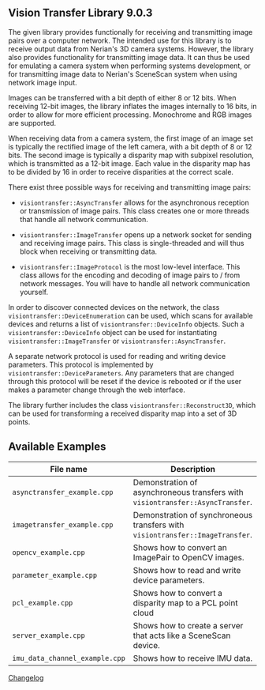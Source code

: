 Vision Transfer Library 9.0.3
-----------------------------

The given library provides functionally for receiving and transmitting
image pairs over a computer network. The intended use for this library
is to receive output data from Nerian's 3D camera systems. However, the
library also provides functionality for transmitting image data. It can
thus be used for emulating a camera system when performing systems
development, or for transmitting image data to Nerian's SceneScan
system when using network image input.

Images can be transferred with a bit depth of either 8 or 12 bits. When
receiving 12-bit images, the library inflates the images internally to
16 bits, in order to allow for more efficient processing. Monochrome
and RGB images are supported.

When receiving data from a camera system, the first image of an image
set is typically the rectified image of the left camera, with a bit
depth of 8 or 12 bits. The second image is typically a disparity map
with subpixel resolution, which is transmitted as a 12-bit image. Each
value in the disparity map has to be divided by 16 in order to receive
disparities at the correct scale.

There exist three possible ways for receiving and transmitting image
pairs:

* `visiontransfer::AsyncTransfer` allows for the asynchronous reception
   or transmission of image pairs. This class creates one or more
   threads that handle all network communication.

* `visiontransfer::ImageTransfer` opens up a network socket for sending
   and receiving image pairs. This class is single-threaded and will
   thus block when receiving or transmitting data.

* `visiontransfer::ImageProtocol` is the most low-level interface. This
   class allows for the encoding and decoding of image pairs to / from
   network messages. You will have to handle all network communication
   yourself.


In order to discover connected devices on the network, the class
`visiontransfer::DeviceEnumeration` can be used, which scans for
available devices and returns a list of `visiontransfer::DeviceInfo`
objects. Such a `visiontransfer::DeviceInfo` object can be used for
instantiating `visiontransfer::ImageTransfer` or
`visiontransfer::AsyncTransfer`.

A separate network protocol is used for reading and writing device
parameters. This protocol is implemented by
`visiontransfer::DeviceParameters`. Any parameters that are changed
through this protocol will be reset if the device is rebooted or if the
user makes a parameter change through the web interface.

The library further includes the class `visiontransfer::Reconstruct3D`,
which can be used for transforming a received disparity map into a set
of 3D points.

Available Examples
------------------

| File name                      | Description                                                                    |
|--------------------------------|--------------------------------------------------------------------------------|
| `asynctransfer_example.cpp`    | Demonstration of asynchroneous transfers with `visiontransfer::AsyncTransfer`. |
| `imagetransfer_example.cpp`    | Demonstration of synchroneous transfers with `visiontransfer::ImageTransfer`.  |
| `opencv_example.cpp`           | Shows how to convert an ImagePair to OpenCV images.                            |
| `parameter_example.cpp`        | Shows how to read and write device parameters.                                 |
| `pcl_example.cpp`              | Shows how to convert a disparity map to a PCL point cloud                      |
| `server_example.cpp`           | Shows how to create a server that acts like a SceneScan device.                |
| `imu_data_channel_example.cpp` | Shows how to receive IMU data.                                                 |

[Changelog](CHANGELOG.md)

